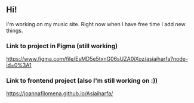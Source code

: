 ## Hi! 
I'm working on my music site. Right now when I have free time I add new things.

### Link to project in Figma (still working) 
https://www.figma.com/file/EsMD5e5txnG06sUZA0iXoz/asiaiharfa?node-id=0%3A1

### Link to frontend project (also I'm still working on :))
https://joannafilomena.github.io/Asiaiharfa/
